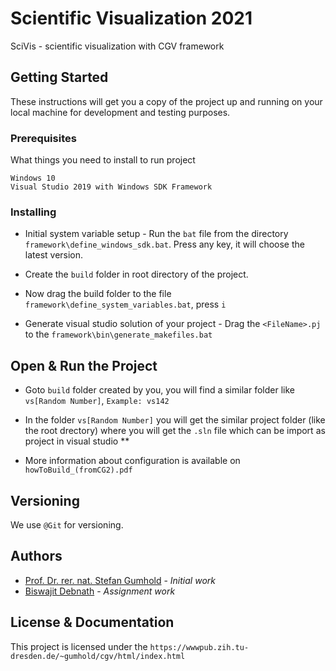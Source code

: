 # Scientific Visualization 2021

SciVis - scientific visualization with CGV framework

## Getting Started

These instructions will get you a copy of the project up and running on your local machine for development and testing purposes.

### Prerequisites

What things you need to install to run project

```
Windows 10
Visual Studio 2019 with Windows SDK Framework
```

### Installing

* Initial system variable setup - Run the `bat` file from the directory `framework\define_windows_sdk.bat`. Press any key, it will choose the latest version.

* Create the `build` folder in root directory of the project.

* Now drag the build folder to the file `framework\define_system_variables.bat`, press `i`

* Generate visual studio solution of your project - Drag the `<FileName>.pj` to the `framework\bin\generate_makefiles.bat`



## Open & Run the Project

* Goto `build` folder created by you, you will find a similar folder like `vs[Random Number]`, `Example: vs142`

* In the folder `vs[Random Number]` you will get the similar project folder (like the root drectory) where you will get the `.sln`
file which can be import as project in visual studio **

* More information about configuration is available on `howToBuild_(fromCG2).pdf`

## Versioning

We use `@Git` for versioning.

## Authors

* [Prof. Dr. rer. nat. Stefan Gumhold](https://tu-dresden.de/ing/informatik/smt/cgv/die-professur/inhaber-in "Prof. Dr. rer. nat. Stefan Gumhold's Profile") - *Initial work*
* [Biswajit Debnath](https://www.linkedin.com/in/coderbd/ "Biswajit Debnath's LinkedIn Profile") - *Assignment work*

## License & Documentation

This project is licensed under the `https://wwwpub.zih.tu-dresden.de/~gumhold/cgv/html/index.html`
